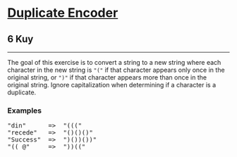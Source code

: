 <h1><a href="https://www.codewars.com/kata/54b42f9314d9229fd6000d9c">Duplicate Encoder</a></h1>
<h2>6 Kuy</h2>
<hr>
<p>The goal of this exercise is to convert a string to a new string where each character in the new string 
is <code>"("</code> if that character appears only once in the original string, or <code>")"</code> if 
that character appears more than once in the original string. 
Ignore capitalization when determining if a character is a duplicate.</p>
<h3>Examples</h3>
<pre>
"din"      =>  "((("
"recede"   =>  "()()()"
"Success"  =>  ")())())"
"(( @"     =>  "))((" 
</pre>